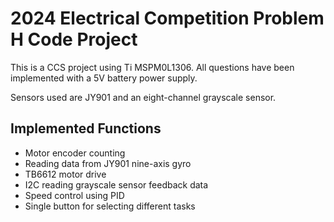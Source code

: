 # 2024 Electrical Competition Problem H Code Project

This is a CCS project using Ti MSPM0L1306. All questions have been implemented with a 5V battery power supply.

Sensors used are JY901 and an eight-channel grayscale sensor.

## Implemented Functions

- Motor encoder counting
- Reading data from JY901 nine-axis gyro
- TB6612 motor drive
- I2C reading grayscale sensor feedback data
- Speed control using PID
- Single button for selecting different tasks
